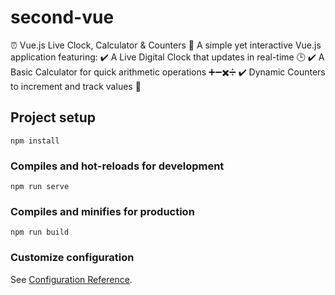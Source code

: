 # second-vue

⏰ Vue.js Live Clock, Calculator & Counters
🚀 A simple yet interactive Vue.js application featuring:
✔️ A Live Digital Clock that updates in real-time 🕒
✔️ A Basic Calculator for quick arithmetic operations ➕➖✖️➗
✔️ Dynamic Counters to increment and track values 🔢

## Project setup
```
npm install
```

### Compiles and hot-reloads for development
```
npm run serve
```

### Compiles and minifies for production
```
npm run build
```

### Customize configuration
See [Configuration Reference](https://cli.vuejs.org/config/).
